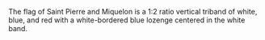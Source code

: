 The flag of Saint Pierre and Miquelon is a 1:2 ratio vertical triband of white, blue, and red with a white-bordered blue lozenge centered in the white band.